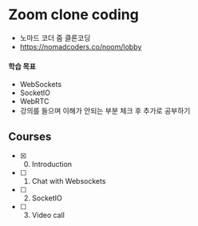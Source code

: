 # Zoom clone coding

- 노마드 코더 줌 클론코딩
- https://nomadcoders.co/noom/lobby

#### 학습 목표

- WebSockets
- SocketIO
- WebRTC
- 강의를 들으며 이해가 안되는 부분 체크 후 추가로 공부하기

## Courses

- [x] 0. Introduction
- [ ] 1. Chat with Websockets
- [ ] 2. SocketIO
- [ ] 3. Video call

